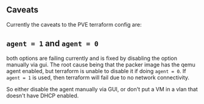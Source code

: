 ## Caveats
Currently the caveats to the PVE terraform config are:

## `agent = 1` and `agent = 0`
both options are failing currently and is fixed by disabling the option manually via gui.  The root cause being that the packer image has the qemu agent enabled, but terraform is unable to disable it if doing `agent = 0`.  If `agent = 1` is used, then terraform will fail due to no network connectivity.

So either disable the agent manually via GUI, or don't put a VM in a vlan that doesn't have DHCP enabled.


